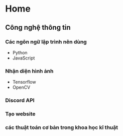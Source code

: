 #  Home

## Công nghệ thông tin


### Các ngôn ngữ lập trình nên dùng
* Python
* JavaScript

### Nhận diện hình ảnh
* Tensorflow
* OpenCV

### Discord API

### Tạo website

### các thuật toán cơ bản trong khoa học kĩ thuật

